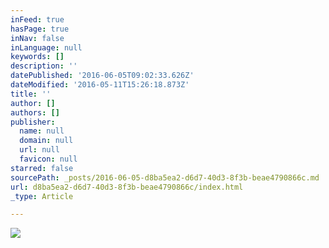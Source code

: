 ```yaml
---
inFeed: true
hasPage: true
inNav: false
inLanguage: null
keywords: []
description: ''
datePublished: '2016-06-05T09:02:33.626Z'
dateModified: '2016-05-11T15:26:18.873Z'
title: ''
author: []
authors: []
publisher:
  name: null
  domain: null
  url: null
  favicon: null
starred: false
sourcePath: _posts/2016-06-05-d8ba5ea2-d6d7-40d3-8f3b-beae4790866c.md
url: d8ba5ea2-d6d7-40d3-8f3b-beae4790866c/index.html
_type: Article

---
```

![](https://the-grid-user-content.s3-us-west-2.amazonaws.com/f134e2da-510a-41a8-875b-1e2446cf8e00.jpg)